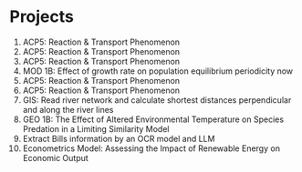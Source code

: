 # Projects
1. ACP5: Reaction & Transport Phenomenon
2. ACP5: Reaction & Transport Phenomenon
3. ACP5: Reaction & Transport Phenomenon
4. MOD 1B: Effect of growth rate on population equilibrium periodicity now
5. ACP5: Reaction & Transport Phenomenon
6. ACP5: Reaction & Transport Phenomenon
7. GIS: Read river network and calculate shortest distances perpendicular and along the river lines
8. GEO 1B: The Effect of Altered Environmental Temperature on Species Predation in a Limiting Similarity Model
9. Extract Bills information by an OCR model and LLM
10. Econometrics Model: Assessing the Impact of Renewable Energy on Economic Output

